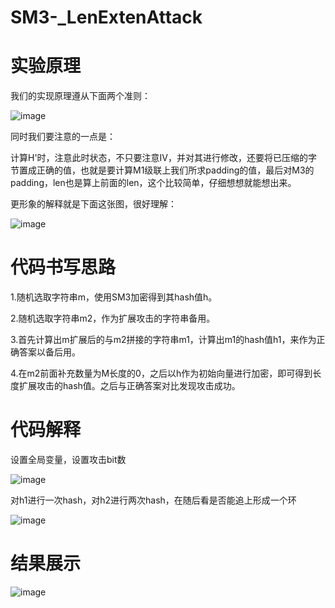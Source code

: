 # SM3-_LenExtenAttack
# 实验原理

我们的实现原理遵从下面两个准则：


![image](https://user-images.githubusercontent.com/75195549/180154943-0f863262-2e4e-4f80-b68d-482bfba35717.png)



同时我们要注意的一点是：


计算H'时，注意此时状态，不只要注意IV，并对其进行修改，还要将已压缩的字节置成正确的值，也就是要计算M1级联上我们所求padding的值，最后对M3的padding，len也是算上前面的len，这个比较简单，仔细想想就能想出来。


更形象的解释就是下面这张图，很好理解：


![image](https://user-images.githubusercontent.com/75195549/181451419-50e58501-2b95-404f-984d-eebebd3d34ff.png)




# 代码书写思路
1.随机选取字符串m，使用SM3加密得到其hash值h。

2.随机选取字符串m2，作为扩展攻击的字符串备用。

3.首先计算出m扩展后的与m2拼接的字符串m1，计算出m1的hash值h1，来作为正确答案以备后用。

4.在m2前面补充数量为M长度的0，之后以h作为初始向量进行加密，即可得到长度扩展攻击的hash值。之后与正确答案对比发现攻击成功。


# 代码解释

设置全局变量，设置攻击bit数


![image](https://user-images.githubusercontent.com/75195549/181448823-5a84c3e3-9401-4f83-a017-ee5a24b4fcab.png)



对h1进行一次hash，对h2进行两次hash，在随后看是否能追上形成一个环


![image](https://user-images.githubusercontent.com/75195549/181448628-33b833a9-a5ad-4986-81e6-ffb1839995d9.png)


# 结果展示

![image](https://user-images.githubusercontent.com/75195549/180384840-bcf2a848-7f00-480b-8493-9307586b5417.png)




